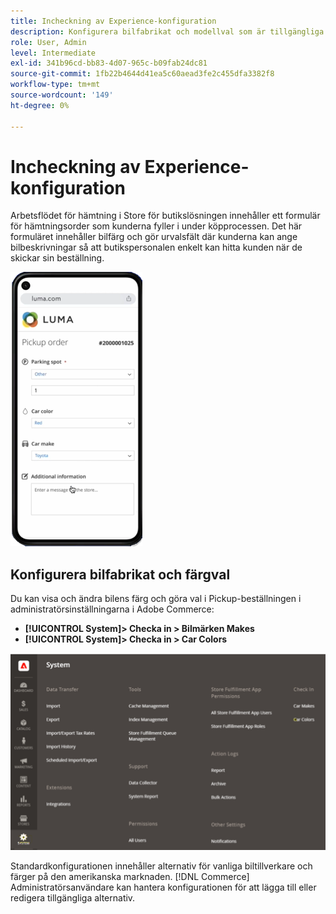 ```yaml
---
title: Incheckning av Experience-konfiguration
description: Konfigurera bilfabrikat och modellval som är tillgängliga för kunder som hämtar bilar när de fyller i beställningsformuläret.
role: User, Admin
level: Intermediate
exl-id: 341b96cd-bb83-4d07-965c-b09fab24dc81
source-git-commit: 1fb22b4644d41ea5c60aead3fe2c455dfa3382f8
workflow-type: tm+mt
source-wordcount: '149'
ht-degree: 0%

---
```


# Incheckning av Experience-konfiguration

Arbetsflödet för hämtning i Store för butikslösningen innehåller ett formulär för hämtningsorder som kunderna fyller i under köpprocessen. Det här formuläret innehåller bilfärg och gör urvalsfält där kunderna kan ange bilbeskrivningar så att butikspersonalen enkelt kan hitta kunden när de skickar sin beställning.

![[!DNL Check-In Experience Car Make] och [!DNL Model] inställningar för urbside-hämtning](assets/checkin-system-settings-car-options.png)

## Konfigurera bilfabrikat och färgval

Du kan visa och ändra bilens färg och göra val i Pickup-beställningen i administratörsinställningarna i Adobe Commerce:

- **[!UICONTROL System]> Checka in > Bilmärken Makes**
- **[!UICONTROL System]> Checka in > Car Colors**

![[!DNL Check-In Experience system configuration for curbside pickup]](assets/check-in-experience-system-config.png)

Standardkonfigurationen innehåller alternativ för vanliga biltillverkare och färger på den amerikanska marknaden. [!DNL Commerce] Administratörsanvändare kan hantera konfigurationen för att lägga till eller redigera tillgängliga alternativ.
